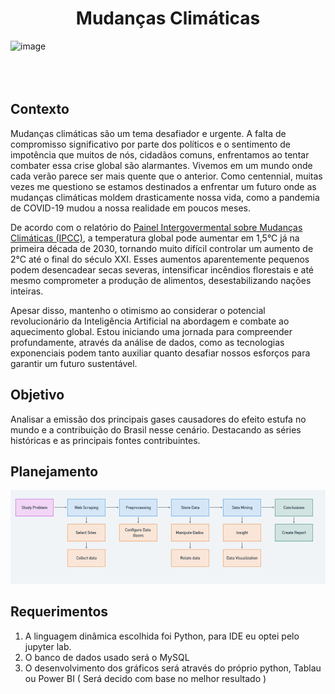<h1 align="center">Mudanças Climáticas</h1>
 
![image](https://github.com/JanielS/Climate_Change/blob/main/Imagens/clima.png)<br>
<br>
<br>
<br>
## Contexto
Mudanças climáticas são um tema desafiador e urgente. A falta de compromisso significativo por parte dos políticos e o sentimento de impotência que muitos de nós, cidadãos comuns, enfrentamos ao tentar combater essa crise global são alarmantes. Vivemos em um mundo onde cada verão parece ser mais quente que o anterior. Como centennial, muitas vezes me questiono se estamos destinados a enfrentar um futuro onde as mudanças climáticas moldem drasticamente nossa vida, como a pandemia de COVID-19 mudou a nossa realidade em poucos meses.

De acordo com o relatório do [Painel Intergovermental sobre Mudanças Climáticas (IPCC)](https://www.ipcc.ch/report/sixth-assessment-report-cycle/), a temperatura global pode aumentar em 1,5°C já na primeira década de 2030, tornando muito difícil controlar um aumento de 2°C até o final do século XXI. Esses aumentos aparentemente pequenos podem desencadear secas severas, intensificar incêndios florestais e até mesmo comprometer a produção de alimentos, desestabilizando nações inteiras.

Apesar disso, mantenho o otimismo ao considerar o potencial revolucionário da Inteligência Artificial na abordagem e combate ao aquecimento global. Estou iniciando uma jornada para compreender profundamente, através da análise de dados, como as tecnologias exponenciais podem tanto auxiliar quanto desafiar nossos esforços para garantir um futuro sustentável.

## Objetivo
Analisar a emissão dos principais gases causadores do efeito estufa no mundo e a contribuição do Brasil nesse cenário. Destacando as séries históricas e as principais fontes contribuintes.
## Planejamento
![image](https://github.com/JanielS/Aquecimento_Global/blob/main/Imagens/Diagram.png)<br>

## Requerimentos 
1. A linguagem dinâmica escolhida foi Python, para IDE eu optei pelo jupyter lab.
2. O banco de dados usado será o MySQL
3. O desenvolvimento dos gráficos será através do próprio python, Tablau ou Power BI ( Será decido com base no melhor resultado ) 





